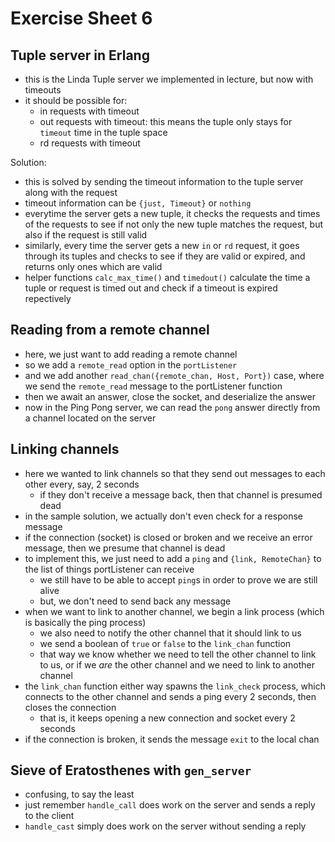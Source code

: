 # Exercise Sheet 6

## Tuple server in Erlang
- this is the Linda Tuple server we implemented in lecture, but now with timeouts
- it should be possible for:
  - in requests with timeout
  - out requests with timeout: this means the tuple only stays for `timeout` time in the tuple space
  - rd requests with timeout

Solution:
- this is solved by sending the timeout information to the tuple server along with the request
- timeout information can be `{just, Timeout}` or `nothing`
- everytime the server gets a new tuple, it checks the requests and times of the requests to see if not only the new tuple matches the request, but also if the request is still valid
- similarly, every time the server gets a new `in` or `rd` request, it goes through its tuples and checks to see if they are valid or expired, and returns only ones which are valid
- helper functions `calc_max_time()` and `timedout()` calculate the time a tuple or request is timed out and check if a timeout is expired repectively

## Reading from a remote channel
- here, we just want to add reading a remote channel 
- so we add a `remote_read` option in the `portListener`
- and we add another `read_chan({remote_chan, Host, Port})` case, where we send the `remote_read` message to the portListener function
- then we await an answer, close the socket, and deserialize the answer
- now in the Ping Pong server, we can read the `pong` answer directly from a channel located on the server

## Linking channels
- here we wanted to link channels so that they send out messages to each other every, say, 2 seconds
  - if they don't receive a message back, then that channel is presumed dead
- in the sample solution, we actually don't even check for a response message
- if the connection (socket) is closed or broken and we receive an error message, then we presume that channel is dead
- to implement this, we just need to add a `ping` and `{link, RemoteChan}` to the list of things portListener can receive
  - we still have to be able to accept `ping`s in order to prove we are still alive
  - but, we don't need to send back any message
- when we want to link to another channel, we begin a link process (which is basically the ping process)
  - we also need to notify the other channel that it should link to us
  - we send a boolean of `true` or `false` to the `link_chan` function
  - that way we know whether we need to tell the other channel to link to us, or if we *are* the other channel and we need to link to another channel
- the `link_chan` function either way spawns the `link_check` process, which connects to the other channel and sends a ping every 2 seconds, then closes the connection
  - that is, it keeps opening a new connection and socket every 2 seconds
- if the connection is broken, it sends the message `exit` to the local chan

## Sieve of Eratosthenes with `gen_server`
- confusing, to say the least
- just remember `handle_call` does work on the server and sends a reply to the client
- `handle_cast` simply does work on the server without sending a reply
